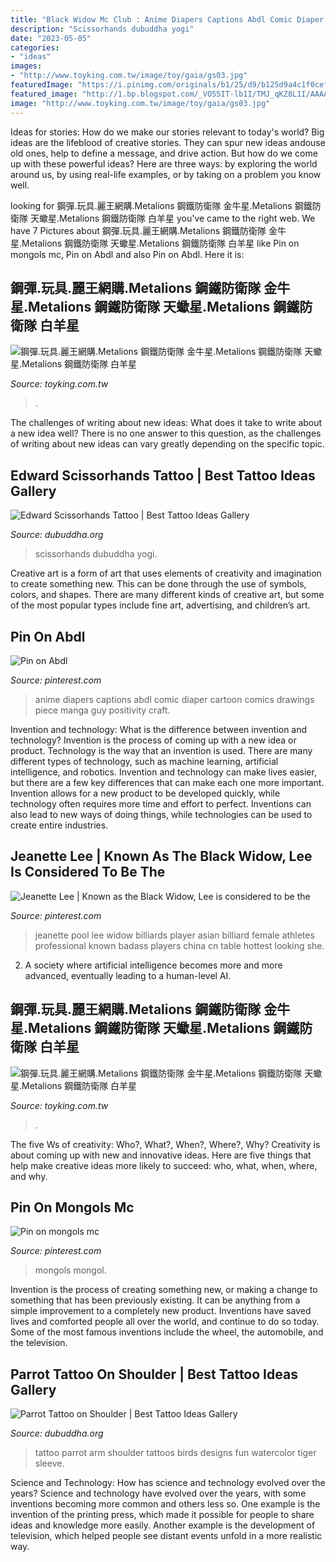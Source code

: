 ```yaml
---
title: "Black Widow Mc Club : Anime Diapers Captions Abdl Comic Diaper Cartoon Comics Drawings Piece Manga Guy Positivity Craft"
description: "Scissorhands dubuddha yogi"
date: "2023-05-05"
categories:
- "ideas"
images:
- "http://www.toyking.com.tw/image/toy/gaia/gs03.jpg"
featuredImage: "https://i.pinimg.com/originals/b1/25/d9/b125d9a4c1f0cef2b9603650b3e180ed.jpg"
featured_image: "http://1.bp.blogspot.com/_VO55IT-lb1I/TMJ_qKZ8L1I/AAAAAAAABFY/O9P4zRy9EPY/s1600/Jeanette-Lee-Pool-Athlete+6.jpg"
image: "http://www.toyking.com.tw/image/toy/gaia/gs03.jpg"
---
```



Ideas for stories: How do we make our stories relevant to today's world?
Big ideas are the lifeblood of creative stories. They can spur new ideas andouse old ones, help to define a message, and drive action. But how do we come up with these powerful ideas? Here are three ways: by exploring the world around us, by using real-life examples, or by taking on a problem you know well.

	

		
looking for 鋼彈.玩具.麗王網購.Metalions 鋼鐵防衛隊 金牛星.Metalions 鋼鐵防衛隊 天蠍星.Metalions 鋼鐵防衛隊 白羊星 you've came to the right web. We have 7 Pictures about 鋼彈.玩具.麗王網購.Metalions 鋼鐵防衛隊 金牛星.Metalions 鋼鐵防衛隊 天蠍星.Metalions 鋼鐵防衛隊 白羊星 like Pin on mongols mc, Pin on Abdl and also Pin on Abdl. Here it is:
		
    
## 鋼彈.玩具.麗王網購.Metalions 鋼鐵防衛隊 金牛星.Metalions 鋼鐵防衛隊 天蠍星.Metalions 鋼鐵防衛隊 白羊星

<img loading=lazy src="http://www.toyking.com.tw/image/toy/gaia/001.jpg" onerror="this.onerror=null;this.src='https://tse3.mm.bing.net/th?id=OIP.MHsIb3q8a11LgjSvDtR_YwAAAA&amp;pid=15.1';" alt="鋼彈.玩具.麗王網購.Metalions 鋼鐵防衛隊 金牛星.Metalions 鋼鐵防衛隊 天蠍星.Metalions 鋼鐵防衛隊 白羊星">

_Source: toyking.com.tw_

>. 

	

The challenges of writing about new ideas: What does it take to write about a new idea well?
There is no one answer to this question, as the challenges of writing about new ideas can vary greatly depending on the specific topic.

    
## Edward Scissorhands Tattoo | Best Tattoo Ideas Gallery

<img loading=lazy src="http://www.dubuddha.org/wp-content/uploads/2016/03/Edward-Scissorhands-Tattoo.jpg" onerror="this.onerror=null;this.src='https://tse2.mm.bing.net/th?id=OIP.71AonqKi4NXlWf_okH-StgHaHa&amp;pid=15.1';" alt="Edward Scissorhands Tattoo | Best Tattoo Ideas Gallery">

_Source: dubuddha.org_

>scissorhands dubuddha yogi. 

	

Creative art is a form of art that uses elements of creativity and imagination to create something new. This can be done through the use of symbols, colors, and shapes. There are many different kinds of creative art, but some of the most popular types include fine art, advertising, and children’s art.

    
## Pin On Abdl

<img loading=lazy src="https://i.pinimg.com/originals/05/12/9d/05129d31bbc675d71c4e763146bf269f.png" onerror="this.onerror=null;this.src='https://tse4.mm.bing.net/th?id=OIP.QfHAlPz0YJTenLIGdO5mNgHaGT&amp;pid=15.1';" alt="Pin on Abdl">

_Source: pinterest.com_

>anime diapers captions abdl comic diaper cartoon comics drawings piece manga guy positivity craft. 

	

Invention and technology: What is the difference between invention and technology?
Invention is the process of coming up with a new idea or product. Technology is the way that an invention is used. There are many different types of technology, such as machine learning, artificial intelligence, and robotics. Invention and technology can make lives easier, but there are a few key differences that can make each one more important. 
Invention allows for a new product to be developed quickly, while technology often requires more time and effort to perfect. Inventions can also lead to new ways of doing things, while technologies can be used to create entire industries.

    
## Jeanette Lee | Known As The Black Widow, Lee Is Considered To Be The

<img loading=lazy src="http://1.bp.blogspot.com/_VO55IT-lb1I/TMJ_qKZ8L1I/AAAAAAAABFY/O9P4zRy9EPY/s1600/Jeanette-Lee-Pool-Athlete+6.jpg" onerror="this.onerror=null;this.src='https://tse3.mm.bing.net/th?id=OIP.4GmE0cEcrHnT439X5l6BdgHaLH&amp;pid=15.1';" alt="Jeanette Lee | Known as the Black Widow, Lee is considered to be the">

_Source: pinterest.com_

>jeanette pool lee widow billiards player asian billiard female athletes professional known badass players china cn table hottest looking she. 

	

2. A society where artificial intelligence becomes more and more advanced, eventually leading to a human-level AI. 

    
## 鋼彈.玩具.麗王網購.Metalions 鋼鐵防衛隊 金牛星.Metalions 鋼鐵防衛隊 天蠍星.Metalions 鋼鐵防衛隊 白羊星

<img loading=lazy src="http://www.toyking.com.tw/image/toy/gaia/gs03.jpg" onerror="this.onerror=null;this.src='https://tse4.mm.bing.net/th?id=OIP.i_B_F-C9tjBGMpsIsxtSAgAAAA&amp;pid=15.1';" alt="鋼彈.玩具.麗王網購.Metalions 鋼鐵防衛隊 金牛星.Metalions 鋼鐵防衛隊 天蠍星.Metalions 鋼鐵防衛隊 白羊星">

_Source: toyking.com.tw_

>. 

	

The five Ws of creativity: Who?, What?, When?, Where?, Why?
Creativity is about coming up with new and innovative ideas. Here are five things that help make creative ideas more likely to succeed: who, what, when, where, and why.

    
## Pin On Mongols Mc

<img loading=lazy src="https://i.pinimg.com/originals/b1/25/d9/b125d9a4c1f0cef2b9603650b3e180ed.jpg" onerror="this.onerror=null;this.src='https://tse4.mm.bing.net/th?id=OIP.fbYu82nGZS2cOTMP3mFmVwHaFj&amp;pid=15.1';" alt="Pin on mongols mc">

_Source: pinterest.com_

>mongols mongol. 

	

Invention is the process of creating something new, or making a change to something that has been previously existing. It can be anything from a simple improvement to a completely new product. Inventions have saved lives and comforted people all over the world, and continue to do so today. Some of the most famous inventions include the wheel, the automobile, and the television.

    
## Parrot Tattoo On Shoulder | Best Tattoo Ideas Gallery

<img loading=lazy src="http://www.dubuddha.org/wp-content/uploads/2016/01/Parrot-Tattoo-by-Rich-Pineda.jpg" onerror="this.onerror=null;this.src='https://tse3.mm.bing.net/th?id=OIP.m-N8TQSe5yYglcH7EgUJIAHaHa&amp;pid=15.1';" alt="Parrot Tattoo on Shoulder | Best Tattoo Ideas Gallery">

_Source: dubuddha.org_

>tattoo parrot arm shoulder tattoos birds designs fun watercolor tiger sleeve. 

	

Science and Technology: How has science and technology evolved over the years?
Science and technology have evolved over the years, with some inventions becoming more common and others less so. One example is the invention of the printing press, which made it possible for people to share ideas and knowledge more easily. Another example is the development of television, which helped people see distant events unfold in a more realistic way.

